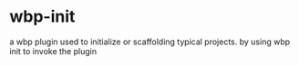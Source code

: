 # wbp-init
a wbp plugin used to initialize or scaffolding typical projects. by using wbp init to invoke the plugin
